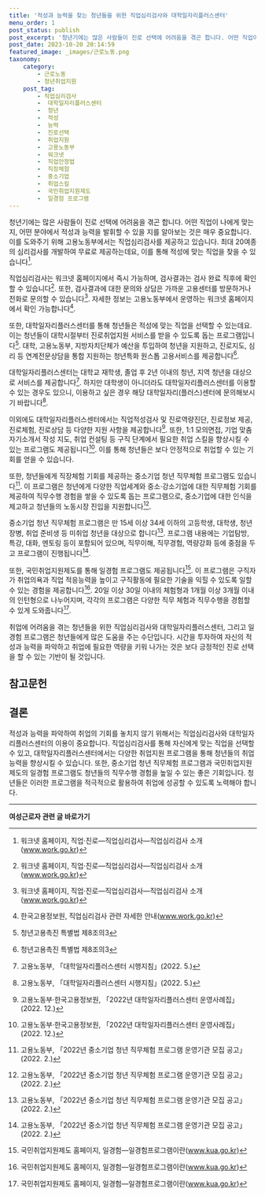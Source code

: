 ```yaml
---
title: '적성과 능력을 찾는 청년들을 위한 직업심리검사와 대학일자리플러스센터'
menu_order: 1
post_status: publish
post_excerpt: '청년기에는 많은 사람들이 진로 선택에 어려움을 겪곤 합니다. 어떤 직업이 나에게 맞는 지, 어떤 분야에서 적성과 능력을 발휘할 수 있을 지를 알아보는 것은 매우 중요합니다. 이를 도와주기 위해 고용노동부에서는 직업심리검사를 제공하고 있습니다. 최대 20여종의 심리검사를 개발하여 무료로 제공하는데요, 이를 통해 적성에 맞는 직업을 찾을 수 있습니다  1 .'
post_date: 2023-10-20 20:14:59
featured_image: _images/근로노동.png
taxonomy:
    category:
        - 근로노동
        - 청년취업지원
    post_tag:
        - 직업심리검사
        -  대학일자리플러스센터
        -  청년
        -  적성
        -  능력
        -  진로선택
        -  취업지원
        -  고용노동부
        -  워크넷
        -  직업안정법
        -  직장체험
        -  중소기업
        -  취업스킬
        -  국민취업지원제도
        -  일경험 프로그램
---
```




청년기에는 많은 사람들이 진로 선택에 어려움을 겪곤 합니다. 어떤 직업이 나에게 맞는 지, 어떤 분야에서 적성과 능력을 발휘할 수 있을 지를 알아보는 것은 매우 중요합니다. 이를 도와주기 위해 고용노동부에서는 직업심리검사를 제공하고 있습니다. 최대 20여종의 심리검사를 개발하여 무료로 제공하는데요, 이를 통해 적성에 맞는 직업을 찾을 수 있습니다[^1].

직업심리검사는 워크넷 홈페이지에서 즉시 가능하며, 검사결과는 검사 완료 직후에 확인할 수 있습니다[^1]. 또한, 검사결과에 대한 문의와 상담은 가까운 고용센터를 방문하거나 전화로 문의할 수 있습니다[^1]. 자세한 정보는 고용노동부에서 운영하는 워크넷 홈페이지에서 확인 가능합니다[^2].

또한, 대학일자리플러스센터를 통해 청년들은 적성에 맞는 직업을 선택할 수 있는데요. 이는 청년들이 대학시절부터 진로취업지원 서비스를 받을 수 있도록 돕는 프로그램입니다[^3]. 대학, 고용노동부, 지방자치단체가 예산을 투입하여 청년을 지원하고, 진로지도, 심리 등 연계전문상담을 통합 지원하는 청년특화 원스톱 고용서비스를 제공합니다[^3].

대학일자리플러스센터는 대학교 재학생, 졸업 후 2년 이내의 청년, 지역 청년을 대상으로 서비스를 제공합니다[^4]. 하지만 대학생이 아니더라도 대학일자리플러스센터를 이용할 수 있는 경우도 있으니, 이용하고 싶은 경우 해당 대학일자리(플러스)센터에 문의해보시기 바랍니다[^5].

이외에도 대학일자리플러스센터에서는 직업적성검사 및 진로역량진단, 진로정보 제공, 진로체험, 진로상담 등 다양한 지원 사항을 제공합니다[^6]. 또한, 1:1 모의면접, 기업 맞춤 자기소개서 작성 지도, 취업 컨설팅 등 구직 단계에서 필요한 취업 스킬을 향상시킬 수 있는 프로그램도 제공됩니다[^6]. 이를 통해 청년들은 보다 안정적으로 취업할 수 있는 기회를 얻을 수 있습니다.

또한, 청년들에게 직장체험 기회를 제공하는 중소기업 청년 직무체험 프로그램도 있습니다[^7]. 이 프로그램은 청년에게 다양한 직업세계와 중소·강소기업에 대한 직무체험 기회를 제공하여 직무수행 경험을 쌓을 수 있도록 돕는 프로그램으로, 중소기업에 대한 인식을 제고하고 청년들의 노동시장 진입을 지원합니다[^7].

중소기업 청년 직무체험 프로그램은 만 15세 이상 34세 이하의 고등학생, 대학생, 청년장병, 취업 준비생 등 미취업 청년을 대상으로 합니다[^8]. 프로그램 내용에는 기업탐방, 특강, 대화, 멘토링 등이 포함되어 있으며, 직무이해, 직무경험, 역량강화 등에 중점을 두고 프로그램이 진행됩니다[^8].

또한, 국민취업지원제도를 통해 일경험 프로그램도 제공됩니다[^9]. 이 프로그램은 구직자가 취업의욕과 직업 적응능력을 높이고 구직활동에 필요한 기술을 익힐 수 있도록 일할 수 있는 경험을 제공합니다[^9]. 20일 이상 30일 이내의 체험형과 1개월 이상 3개월 이내의 인턴형으로 나누어지며, 각각의 프로그램은 다양한 직무 체험과 직무수행을 경험할 수 있게 도와줍니다[^9].

취업에 어려움을 겪는 청년들을 위한 직업심리검사와 대학일자리플러스센터, 그리고 일경험 프로그램은 청년들에게 많은 도움을 주는 수단입니다. 시간을 투자하여 자신의 적성과 능력을 파악하고 취업에 필요한 역량을 키워 나가는 것은 보다 긍정적인 진로 선택을 할 수 있는 기반이 될 것입니다.

## 참고문헌
[^1]: 워크넷 홈페이지, 직업·진로―직업심리검사―직업심리검사 소개(www.work.go.kr)
[^2]: 한국고용정보원, 직업심리검사 관련 자세한 안내(www.work.go.kr)
[^3]: 청년고용촉진 특별법 제8조의3
[^4]: 고용노동부, 「대학일자리플러스센터 시행지침」(2022. 5.)
[^5]: 고용노동부, 「대학일자리플러스센터 시행지침」(2022. 5.)
[^6]: 고용노동부·한국고용정보원, 「2022년 대학일자리플러스센터 운영사례집」(2022. 12.)
[^7]: 고용노동부, 「2022년 중소기업 청년 직무체험 프로그램 운영기관 모집 공고」(2022. 2.)
[^8]: 고용노동부, 「2022년 중소기업 청년 직무체험 프로그램 운영기관 모집 공고」(2022. 2.)
[^9]: 국민취업지원제도 홈페이지, 일경험―일경험프로그램이란(www.kua.go.kr)

## 결론
적성과 능력을 파악하여 취업의 기회를 놓치지 않기 위해서는 직업심리검사와 대학일자리플러스센터의 이용이 중요합니다. 직업심리검사를 통해 자신에게 맞는 직업을 선택할 수 있고, 대학일자리플러스센터에서는 다양한 취업지원 프로그램을 통해 청년들의 취업능력을 향상시킬 수 있습니다. 또한, 중소기업 청년 직무체험 프로그램과 국민취업지원제도의 일경험 프로그램도 청년들의 직무수행 경험을 높일 수 있는 좋은 기회입니다. 청년들은 이러한 프로그램을 적극적으로 활용하여 취업에 성공할 수 있도록 노력해야 합니다.
<!-- wp:separator -->
<hr class="wp-block-separator has-alpha-channel-opacity"/>
<!-- /wp:separator -->

<!-- wp:group {"backgroundColor":"base","layout":{"type":"constrained"}} -->
<div class="wp-block-group has-base-background-color has-background"><!-- wp:paragraph {"align":"center","fontSize":"medium"} -->
<p class="has-text-align-center has-large-font-size"><strong>여성근로자 관련 글 바로가기</strong></p>
<!-- /wp:paragraph -->


<!-- wp:latest-posts
{"categories":[{"id":10991,"count":19,"description":"","link":"https://uknowlaw.com/category/%ec%97%ac%ec%84%b1%ea%b7%bc%eb%a1%9c%ec%9e%90/","name":"여성근로자","slug":"여성근로자","taxonomy":"category","parent":0,"meta":[],"_links":{"self":[{"href":"https://uknowlaw.com/wp-json/wp/v2/categories/10991"}],"collection":[{"href":"https://uknowlaw.com/wp-json/wp/v2/categories"}],"about":[{"href":"https://uknowlaw.com/wp-json/wp/v2/taxonomies/category"}],"wp:post_type":[{"href":"https://uknowlaw.com/wp-json/wp/v2/posts?categories=10991"}],"curies":[{"name":"wp","href":"https://api.w.org/{rel}","templated":true}]}}],"postsToShow":100,"excerptLength":28,"postLayout":"grid","columns":2,"featuredImageAlign":"left","featuredImageSizeSlug":"large","fontSize":18px} /--></div>
<!-- /wp:group -->